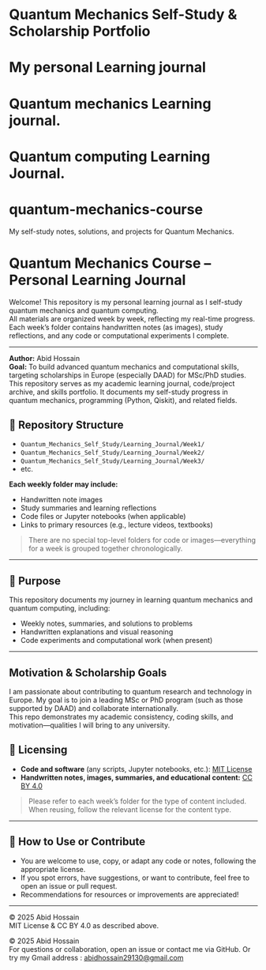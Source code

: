 # Quantum Mechanics Self-Study & Scholarship Portfolio
# My personal Learning journal 
# Quantum mechanics Learning journal.
# Quantum computing Learning Journal.
# quantum-mechanics-course
My self-study notes, solutions, and projects for Quantum Mechanics.

# Quantum Mechanics Course – Personal Learning Journal

Welcome! This repository is my personal learning journal as I self-study quantum mechanics and quantum computing.  
All materials are organized week by week, reflecting my real-time progress. Each week’s folder contains handwritten notes (as images), study reflections, and any code or computational experiments I complete.

---
**Author:** Abid Hossain  
**Goal:** To build advanced quantum mechanics and computational skills, targeting scholarships in Europe (especially DAAD) for MSc/PhD studies.
This repository serves as my academic learning journal, code/project archive, and skills portfolio. It documents my self-study progress in quantum mechanics, programming (Python, Qiskit), and related fields.

## 📂 Repository Structure

- `Quantum_Mechanics_Self_Study/Learning_Journal/Week1/`
- `Quantum_Mechanics_Self_Study/Learning_Journal/Week2/`
- `Quantum_Mechanics_Self_Study/Learning_Journal/Week3/`
- etc.

**Each weekly folder may include:**
- Handwritten note images
- Study summaries and learning reflections
- Code files or Jupyter notebooks (when applicable)
- Links to primary resources (e.g., lecture videos, textbooks)

> There are no special top-level folders for code or images—everything for a week is grouped together chronologically.

---

## 🎯 Purpose

This repository documents my journey in learning quantum mechanics and quantum computing, including:
- Weekly notes, summaries, and solutions to problems
- Handwritten explanations and visual reasoning
- Code experiments and computational work (when present)
---
## Motivation & Scholarship Goals

I am passionate about contributing to quantum research and technology in Europe. My goal is to join a leading MSc or PhD program (such as those supported by DAAD) and collaborate internationally.  
This repo demonstrates my academic consistency, coding skills, and motivation—qualities I will bring to any university.

## 📜 Licensing

- **Code and software** (any scripts, Jupyter notebooks, etc.): [MIT License](LICENSE)
- **Handwritten notes, images, summaries, and educational content:** [CC BY 4.0](LICENSE-CC-BY-4.0.md)

> Please refer to each week’s folder for the type of content included.  
> When reusing, follow the relevant license for the content type.

---

## 🚀 How to Use or Contribute

- You are welcome to use, copy, or adapt any code or notes, following the appropriate license.
- If you spot errors, have suggestions, or want to contribute, feel free to open an issue or pull request.
- Recommendations for resources or improvements are appreciated!

---

© 2025 Abid Hossain  
MIT License & CC BY 4.0 as described above.

© 2025 Abid Hossain  
For questions or collaboration, open an issue or contact me via GitHub.
Or try my Gmail address :  abidhossain29130@gmail.com

